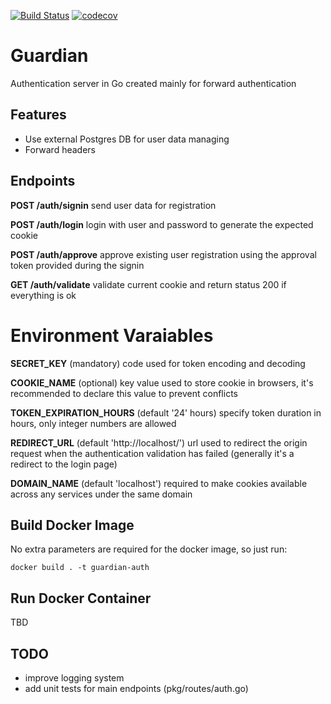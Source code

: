 [![Build Status](https://drone.monkiato.com/api/badges/monkiato/guardian/status.svg?ref=refs/heads/master)](https://drone.monkiato.com/monkiato/guardian)
[![codecov](https://codecov.io/gh/monkiato/guardian/branch/master/graph/badge.svg?token=JA4L3YMUVP)](https://codecov.io/gh/monkiato/guardian)



# Guardian

Authentication server in Go created mainly for forward authentication

## Features

 - Use external Postgres DB for user data managing
 - Forward headers
 
## Endpoints

**POST /auth/signin**   send user data for registration

**POST /auth/login**    login with user and password to generate the expected cookie

**POST /auth/approve**  approve existing user registration using the approval token provided during the signin

**GET  /auth/validate** validate current cookie and return status 200 if everything is ok
 
 # Environment Varaiables

 **SECRET_KEY** (mandatory) code used for token encoding and decoding
 
 **COOKIE_NAME** (optional) key value used to store cookie in browsers, it's recommended to declare this value to prevent conflicts

 **TOKEN_EXPIRATION_HOURS** (default '24' hours) specify token duration in hours, only integer numbers are allowed
 
 **REDIRECT_URL** (default 'http://localhost/') url used to redirect the origin request when the authentication validation has failed (generally it's a redirect to the login page)
 
 **DOMAIN_NAME** (default 'localhost') required to make cookies available across any services under the same domain

## Build Docker Image

No extra parameters are required for the docker image, so just run:

`docker build . -t guardian-auth`

## Run Docker Container

TBD


## TODO

 - improve logging system
 - add unit tests for main endpoints (pkg/routes/auth.go)
